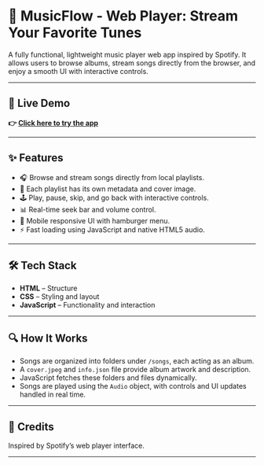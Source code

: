 # 🎵 MusicFlow - Web Player: Stream Your Favorite Tunes

A fully functional, lightweight music player web app inspired by Spotify. It allows users to browse albums, stream songs directly from the browser, and enjoy a smooth UI with interactive controls.


---

## 🔗 Live Demo
**👉 [Click here to try the app](https://sahityanaik.github.io/Musicflow-Web-Player/)**  

---


## ✨ Features

- 🎧 Browse and stream songs directly from local playlists.
- 📁 Each playlist has its own metadata and cover image.
- 🕹️ Play, pause, skip, and go back with interactive controls.
- 📊 Real-time seek bar and volume control.
- 📱 Mobile responsive UI with hamburger menu.
- ⚡ Fast loading using JavaScript and native HTML5 audio.

---

## 🛠️ Tech Stack

- **HTML** – Structure
- **CSS** – Styling and layout
- **JavaScript** – Functionality and interaction

---

## 🔍 How It Works

- Songs are organized into folders under `/songs`, each acting as an album.
- A `cover.jpeg` and `info.json` file provide album artwork and description.
- JavaScript fetches these folders and files dynamically.
- Songs are played using the `Audio` object, with controls and UI updates handled in real time.

---


## 🙌 Credits

Inspired by Spotify’s web player interface.  
 
---




